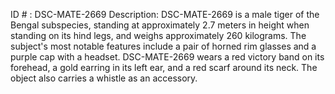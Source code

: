 ID # : DSC-MATE-2669
Description: DSC-MATE-2669 is a male tiger of the Bengal subspecies, standing at approximately 2.7 meters in height when standing on its hind legs, and weighs approximately 260 kilograms. The subject's most notable features include a pair of horned rim glasses and a purple cap with a headset. DSC-MATE-2669 wears a red victory band on its forehead, a gold earring in its left ear, and a red scarf around its neck. The object also carries a whistle as an accessory.